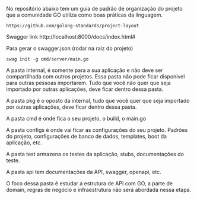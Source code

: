 No repositório abaixo tem um guia de padrão de organização do projeto que a comunidade GO utiliza como boas práticas da linguagem.

```
https://github.com/golang-standards/project-layout
```

Swagger link http://localhost:8000/docs/index.html#

Para gerar o swagger.json (rodar na raiz do projeto)
```
swag init -g cmd/server/main.go
```

A pasta internal, é somente para a sua aplicação e não deve ser compartilhada com outros projetos. Essa pasta não pode ficar disponível para outras pessoas importarem. Tudo que você não quer que seja importado por outras aplicações, deve ficar dentro dessa pasta.

A pasta pkg é o oposto da internal, tudo que você quer que seja importado por outras aplicações, deve ficar dentro dessa pasta.

A pasta cmd é onde fica o seu projeto, o build, o main.go

A pasta configs é onde vai ficar as configurações do seu projeto. Padrões do projeto, configurações de banco de dados, templates, boot da aplicação, etc.

A pasta test armazena os testes da aplicação, stubs, documentações do teste.

A pasta api tem documentações da API, swagger, openapi, etc.

O foco dessa pasta é estudar a estrutura de API com GO, a parte de domain, regras de negócio e infraestrutura não será abordada nessa etapa.